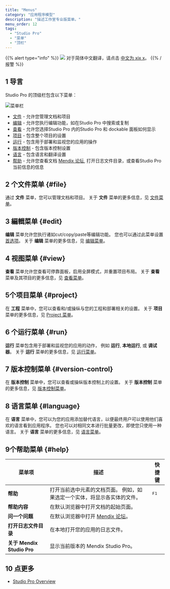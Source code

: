 ```yaml
---
title: "Menus"
category: "应用程序模型"
description: "描述工作室专业版菜单。"
menu_order: 12
tags:
  - "Studio Pro"
  - "菜单"
  - "顶栏"
---
```


{{% alert type="info" %}}
<img src="attachments/chinese-translation/china.png" style="display: inline-block; margin: 0" /> 对于简体中文翻译，请点击 [中文为 xix x](https://cdn.mendix.tencent-cloud.com/documentation/refguide8/menus.pdf)。
{{% /报警 %}}

## 1 导言

Studio Pro 的顶级栏包含以下菜单：

![菜单栏](attachments/menus/menu-bar.png)

* [文件](#file) - 允许您管理文档和项目
* [编辑](#edit) - 允许您执行编辑功能，如在Studio Pro 中搜索或复制
* [查看](#view) - 允许您选择Studio Pro 内的Studio Pro 和 dockable 面板如何显示
* [项目](#project) - 包含整个项目的设置
* [运行](#run) - 包含用于部署和监视您的应用的操作
* [版本控制](#version-control) - 包含版本控制设置
* [语言](#language) - 包含语言和翻译设置
* [帮助](#help)  - 允许您查看文档 [Mendix 论坛](https://forum.mendixcloud.com/index4.html), 打开日志文件目录，或查看Studio Pro 当前信息的信息

## 2 个文件菜单 {#file}

通过 **文件** 菜单，您可以管理文档和项目。 关于 **文件** 菜单的更多信息，见 [文件菜单](file-menu)。

## 3 編輯菜单 {#edit}

**编辑** 菜单允许您执行诸如cut/copy/paste等编辑功能。 您也可以通过此菜单设置 [首选项](preferences-dialog)。 关于 **编辑** 菜单的更多信息，见 [编辑菜单](edit-menu)。

## 4 视图菜单 {#view}

**查看** 菜单允许您查看可停靠面板，启用全屏模式，并重置项目布局。 关于 **查看** 菜单及其项目的更多信息，见 [查看菜单](view-menu)。

## 5个项目菜单 {#project}

在 **工程** 菜单中，您可以查看和/或操纵与您的工程和部署相关的设置。 关于 **项目** 菜单的更多信息，见 [Project 菜单](project-menu)。

## 6 个运行菜单 {#run}

**运行** 菜单包含用于部署和监视您的应用的动作， 例如 **运行**, **本地运行**, 或 **调试器**。 关于 **运行** 菜单的更多信息，见 [运行菜单](run-menu)。

## 7 版本控制菜单 {#version-control}

在 **版本控制** 菜单中，您可以查看或操纵版本控制上的设置。 关于 **版本控制** 菜单的更多信息，见 [版本控制菜单](version-control-menu)。

## 8 语言菜单 {#language}

在 **语言** 菜单中，您可以为您的应用添加替代语言，以便最终用户可以使用他们喜欢的语言看到应用程序。 您也可以对相同文本进行批量更改，即使您只使用一种语言。 关于 **语言** 菜单的更多信息，见 [语言菜单](translatable-texts)。

## 9个帮助菜单 {#help}

| 菜单项                      | 描述                                                                | 快捷键           |
| ------------------------ | ----------------------------------------------------------------- | ------------- |
| **帮助**                   | 打开当前选中元素的文档页面。 例如，如果选定一个实体，将显示各实体的文件。                             | <kbd>F1</kbd> |
| **帮助内容**                 | 在默认浏览器中打开文档的起始页面。                                                 |               |
| **问一个问题**                | 在默认浏览器中打开 [Mendix 论坛](https://forum.mendixcloud.com/index4.html)。 |               |
| **打开日志文件目录**             | 在本地打开您的应用的日志文件。                                                   |               |
| **关于 Mendix Studio Pro** | 显示当前版本的 Mendix Studio Pro。                                        |               |

## 10 点更多

* [Studio Pro Overview](studio-pro-overview)
